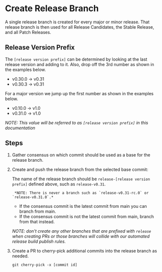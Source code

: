 # Create Release Branch

A single release branch is created for every major or minor release. That release
branch is then used for all Release Candidates, the Stable Release, and all
Patch Releases.

## Release Version Prefix

The `[release version prefix]` can be determined by looking at the last release
version and adding to it. Also, drop off the 3rd number as shown in the examples below.

- v0.30.0 -> v0.31
- v0.30.3 -> v0.31

For a major version we jump up the first number as shown in the examples below.

- v0.10.0 -> v1.0
- v0.31.0 -> v1.0

*NOTE: This value will be referred to as `[release version prefix]` in this documentation*

## Steps

1. Gather consensus on which commit should be used as a base for the release
   branch.

2. Create and push the release branch from the selected base commit:

    The name of the release branch should be `release-[release version prefix]`
    defined above, such as `release-v0.31`.

        *NOTE: There is never a branch such as `release-v0.31-rc.0` or `release-v0.31.0`.*

    - If the consensus commit is the latest commit from main you can branch from main.
    - If the consensus commit is not the latest commit from main, branch from that instead.

    *NOTE: don't create any other branches that are prefixed with `release` when creating PRs or
    those branches will collide with our automated release build publish rules.*

3. Create a PR to cherry-pick additional commits into the release branch as
   needed.

    ```
    git cherry-pick -x [commit id]
    ```